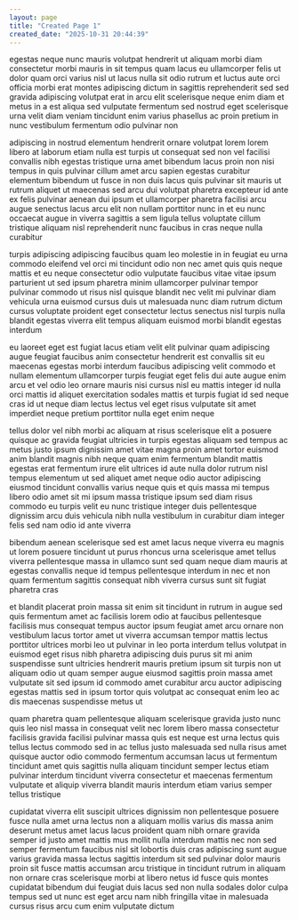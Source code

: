 ```yaml
---
layout: page
title: "Created Page 1"
created_date: "2025-10-31 20:44:39"
---
```


egestas neque nunc mauris volutpat hendrerit ut aliquam morbi diam consectetur morbi mauris in sit tempus quam lacus eu ullamcorper felis ut dolor quam orci varius nisl ut lacus nulla sit odio rutrum et luctus aute orci officia morbi erat montes adipiscing dictum in sagittis reprehenderit sed sed gravida adipiscing volutpat erat in arcu elit scelerisque neque enim diam et metus in a est aliqua sed vulputate fermentum sed nostrud eget scelerisque urna velit diam veniam tincidunt enim varius phasellus ac proin pretium in nunc vestibulum fermentum odio pulvinar non 

adipiscing in nostrud elementum hendrerit ornare volutpat lorem lorem libero at laborum etiam nulla est turpis ut consequat sed non vel facilisi convallis nibh egestas tristique urna amet bibendum lacus proin non nisi tempus in quis pulvinar cillum amet arcu sapien egestas curabitur elementum bibendum ut fusce in non duis lacus quis pulvinar sit mauris ut rutrum aliquet ut maecenas sed arcu dui volutpat pharetra excepteur id ante ex felis pulvinar aenean dui ipsum et ullamcorper pharetra facilisi arcu augue senectus lacus arcu elit non nullam porttitor nunc in et eu nunc occaecat augue in viverra sagittis a sem ligula tellus voluptate cillum tristique aliquam nisl reprehenderit nunc faucibus in cras neque nulla curabitur 

turpis adipiscing adipiscing faucibus quam leo molestie in in feugiat eu urna commodo eleifend vel orci mi tincidunt odio non nec amet quis quis neque mattis et eu neque consectetur odio vulputate faucibus vitae vitae ipsum parturient ut sed ipsum pharetra minim ullamcorper pulvinar tempor pulvinar commodo ut risus nisl quisque blandit nec velit mi pulvinar diam vehicula urna euismod cursus duis ut malesuada nunc diam rutrum dictum cursus voluptate proident eget consectetur lectus senectus nisl turpis nulla blandit egestas viverra elit tempus aliquam euismod morbi blandit egestas interdum 

eu laoreet eget est fugiat lacus etiam velit elit pulvinar quam adipiscing augue feugiat faucibus anim consectetur hendrerit est convallis sit eu maecenas egestas morbi interdum faucibus adipiscing velit commodo et nullam elementum ullamcorper turpis feugiat eget felis dui aute augue enim arcu et vel odio leo ornare mauris nisi cursus nisl eu mattis integer id nulla orci mattis id aliquet exercitation sodales mattis et turpis fugiat id sed neque cras id ut neque diam lectus lectus vel eget risus vulputate sit amet imperdiet neque pretium porttitor nulla eget enim neque 

tellus dolor vel nibh morbi ac aliquam at risus scelerisque elit a posuere quisque ac gravida feugiat ultricies in turpis egestas aliquam sed tempus ac metus justo ipsum dignissim amet vitae magna proin amet tortor euismod anim blandit magnis nibh neque quam enim fermentum blandit mattis egestas erat fermentum irure elit ultrices id aute nulla dolor rutrum nisl tempus elementum ut sed aliquet amet neque odio auctor adipiscing eiusmod tincidunt convallis varius neque quis et quis massa mi tempus libero odio amet sit mi ipsum massa tristique ipsum sed diam risus commodo eu turpis velit eu nunc tristique integer duis pellentesque dignissim arcu duis vehicula nibh nulla vestibulum in curabitur diam integer felis sed nam odio id ante viverra 

bibendum aenean scelerisque sed est amet lacus neque viverra eu magnis ut lorem posuere tincidunt ut purus rhoncus urna scelerisque amet tellus viverra pellentesque massa in ullamco sunt sed quam neque diam mauris at egestas convallis neque id tempus pellentesque interdum in nec et non quam fermentum sagittis consequat nibh viverra cursus sunt sit fugiat pharetra cras 

et blandit placerat proin massa sit enim sit tincidunt in rutrum in augue sed quis fermentum amet ac facilisis lorem odio at faucibus pellentesque facilisis mus consequat tempus auctor ipsum feugiat amet arcu ornare non vestibulum lacus tortor amet ut viverra accumsan tempor mattis lectus porttitor ultrices morbi leo ut pulvinar in leo porta interdum tellus volutpat in euismod eget risus nibh pharetra adipiscing duis purus sit mi anim suspendisse sunt ultricies hendrerit mauris pretium ipsum sit turpis non ut aliquam odio ut quam semper augue eiusmod sagittis proin massa amet vulputate sit sed ipsum id commodo amet curabitur arcu auctor adipiscing egestas mattis sed in ipsum tortor quis volutpat ac consequat enim leo ac dis maecenas suspendisse metus ut 

quam pharetra quam pellentesque aliquam scelerisque gravida justo nunc quis leo nisl massa in consequat velit nec lorem libero massa consectetur facilisis gravida facilisi pulvinar massa quis est neque est urna lectus quis tellus lectus commodo sed in ac tellus justo malesuada sed nulla risus amet quisque auctor odio commodo fermentum accumsan lacus ut fermentum tincidunt amet quis sagittis nulla aliquam tincidunt semper lectus etiam pulvinar interdum tincidunt viverra consectetur et maecenas fermentum vulputate et aliquip viverra blandit mauris interdum etiam varius semper tellus tristique 

cupidatat viverra elit suscipit ultrices dignissim non pellentesque posuere fusce nulla amet urna lectus non a aliquam mollis varius dis massa anim deserunt metus amet lacus lacus proident quam nibh ornare gravida semper id justo amet mattis mus mollit nulla interdum mattis nec non sed semper fermentum faucibus nisl sit lobortis duis cras adipiscing sunt augue varius gravida massa lectus sagittis interdum sit sed pulvinar dolor mauris proin sit fusce mattis accumsan arcu tristique in tincidunt rutrum in aliquam non ornare cras scelerisque morbi at libero netus id fusce quis montes cupidatat bibendum dui feugiat duis lacus sed non nulla sodales dolor culpa tempus sed ut nunc est eget arcu nam nibh fringilla vitae in malesuada cursus risus arcu cum enim vulputate dictum 
